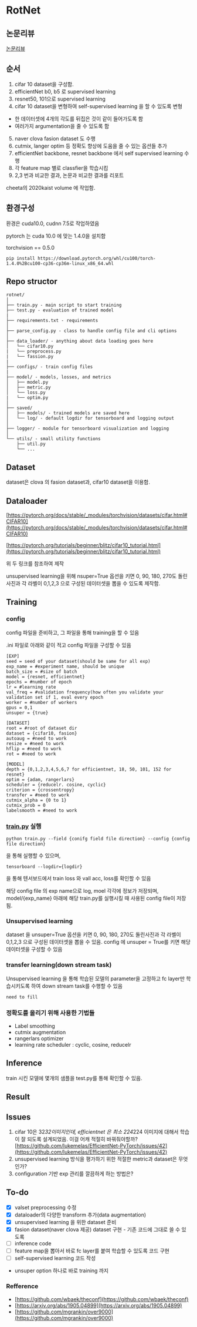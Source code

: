 # RotNet

## 논문리뷰
[논문리뷰](https://github.com/kboseong/RotNet/blob/master/paper_review.md)

## 순서

1. cifar 10 dataset을 구성함.
2. efficientNet b0, b5 로 supervised learning
3. resnet50, 101으로 supervised learning
4. cifar 10 dataset을 변형하여 self-supervised learning 을 할 수 있도록 변형
- 한 데이터셋에 4개의 각도를 뒤집은 것이 같이 들어가도록 함
- 여러가지 argumentation을 줄 수 있도록 함
5. naver clova fasion dataset 도 수행
6. cutmix, langer optim 등 정확도 향상에 도움을 줄 수 있는 옵션들 추가
7. efficientNet backbone, resnet backbone 에서 self supervised learning 수행
8. 각 feature map 별로 classfier을 학습시킴
9. 2,3 번과 비교한 결과, 논문과 비교한 결과를 리포트

cheeta의 2020kaist volume 에 작업함. 

## 환경구성

환경은 cuda10.0, cudnn 7.5로 작업하였음

pytorch 는 cuda 10.0 에 맞는 1.4.0을 설치함

torchvision == 0.5.0

    pip install https://download.pytorch.org/whl/cu100/torch-1.4.0%2Bcu100-cp36-cp36m-linux_x86_64.whl

## Repo structor

    rotnet/
    │
    ├── train.py - main script to start training
    ├── test.py - evaluation of trained model
    |
    ├── requirements.txt - requirements
    │
    ├── parse_config.py - class to handle config file and cli options
    │
    ├── data_loader/ - anything about data loading goes here
    │   └── cifar10.py
    |   └── preprocess.py
    |   └── fassion.py
    |
    ├── configs/ - train config files
    |
    ├── model/ - models, losses, and metrics
    │   ├── model.py
    │   ├── metric.py
    │   └── loss.py
    |   └── optim.py
    │
    ├── saved/
    │   ├── models/ - trained models are saved here
    │   └── log/ - default logdir for tensorboard and logging output
    │
    ├── logger/ - module for tensorboard visualization and logging
    │  
    └── utils/ - small utility functions
        ├── util.py
        └── ...

## Dataset

dataset은 clova 의 fasion dataset과, cifar10 dataset을 이용함.

## Dataloader

[https://pytorch.org/docs/stable/_modules/torchvision/datasets/cifar.html#CIFAR10](https://pytorch.org/docs/stable/_modules/torchvision/datasets/cifar.html#CIFAR10)

[https://pytorch.org/tutorials/beginner/blitz/cifar10_tutorial.html](https://pytorch.org/tutorials/beginner/blitz/cifar10_tutorial.html)

위 두 링크를 참조하여 제작

unsupervised learning을 위해 nsuper=True 옵션을 키면 0, 90, 180, 270도 돌린사진과 각 라벨이 0,1,2,3 으로 구성된 데이터셋을 뽑을 수 있도록 제작함.

## Training

### config

config 파일을 준비하고, 그 파일을 통해 training을 할 수 있음

.ini 파일로 아래와 같이 적고 config 파일을 구성할 수 있음

    [EXP]
    seed = seed of your dataset(should be same for all exp)
    exp_name = #experiment name, should be unique
    batch_size = #size of batch
    model = {resnet, efficientnet}
    epochs = #number of epoch
    lr = #learning rate
    val_freq = #validation frequency(how often you validate your validation set if 1, eval every epoch
    worker = #number of workers 
    gpus = 0,1
    unsuper = {true}
    
    [DATASET]
    root = #root of dataset dir
    dataset = {cifar10, fasion}
    autoaug = #need to work 
    resize = #need to work
    hflip = #need to work
    rot = #need to work
    
    [MODEL]
    depth = {0,1,2,3,4,5,6,7 for efficientnet, 18, 50, 101, 152 for resnet}
    optim = {adam, rangerlars}
    scheduler = {reducelr. cosine, cyclic}
    criterion = {crossentropy}
    transfer = #need to work
    cutmix_alpha = {0 to 1}
    cutmix_prob = 0
    labelsmooth = #need to work

### [train.py](http://train.py) 실행

    python train.py --field {conifg field file direction} --config {config file direction}

을 통해 실행할 수 있으며, 

    tensorboard --logdir={logdir}

을 통해 텐서보드에서 train loss 와 vall acc, loss를 확인할 수 있음

해당 config file 의 exp name으로 log, moel 각각에 정보가 저장되며, model/{exp_name} 아래에 해당 train.py를 실행시킬 때 사용된 config file이 저장됨.

### Unsupervised learning

dataset 을 unsuper=True 옵션을 키면 0, 90, 180, 270도 돌린사진과 각 라벨이 0,1,2,3 으로 구성된 데이터셋을 뽑을 수 있음. config 에 unsuper = True를 키면 해당 데이터셋을 구성할 수 있음

### transfer learning(down stream task)

Unsupervised learning 을 통해 학습된 모델의 parameter을 고정하고 fc layer만 학습시키도록 하여 down stream task를 수행할 수 있음

    need to fill

### 정확도를 올리기 위해 사용한 기법들

- Label smoothing
- cutmix augmentation
- rangerlars optimizer
- learning rate scheduler : cyclic, cosine, reducelr

## Inference

train 시킨 모델에 몇개의 샘플을 test.py를 통해 확인할 수 있음.

## Result

## Issues

1. cifar 10은 32*32이미지인데, efficientnet 은 최소 224*224 이미지에 대해서 학습이 잘 되도록 설계되었음.
이걸 어캐 적절히 바꿔줘야할까?
[https://github.com/lukemelas/EfficientNet-PyTorch/issues/42](https://github.com/lukemelas/EfficientNet-PyTorch/issues/42)
2. unsupervised learning 방식을 평가하기 위한 적절한 metric과 dataset은 무엇인가?
3. configuration 기반 exp 관리를 깔끔하게 하는 방법은?

## To-do

- [x]  valset preprocessing 수정
- [x]  dataloader의 다양한 transform 추가(data augmentation)
- [x]  unsupervised learning 을 위한 dataset 준비
- [x]  fasion dataset(naver clova 제공) dataset 구현 - 기존 코드에 그대로 쓸 수 있도록
- [ ]  inference code
- [ ]  feature map을 뽑아서 바로 fc layer를 붙여 학습할 수 있도록 코드 구현
- [ ]  self-supervised learning 코드 작성 
- unsuper option 하나로 바로 training 까지

### Refference

- [https://github.com/wbaek/theconf](https://github.com/wbaek/theconf)
- [https://arxiv.org/abs/1905.04899](https://arxiv.org/abs/1905.04899)
- [https://github.com/mgrankin/over9000](https://github.com/mgrankin/over9000)